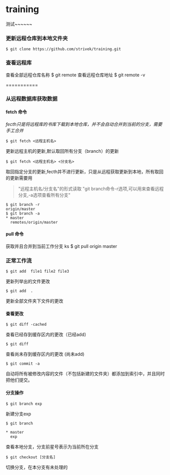 training
========

测试~~~~~~

### 更新远程仓库到本地文件夹
    $ git clone https://github.com/strivek/training.git
### 查看远程库
查看全部远程仓库名称
    $ git remote
查看远程仓库地址
    $ git remote -v 
    
===========

### 从远程数据库获取数据

#### fetch 命令
*fecth只是将远程库的书库下载到本地仓库，并不会自动合并到当前的分支，需要手工合并*
    
    $ git fetch <远程主机名>
    
更新远程主机的更新,默认取回所有分支（branch）的更新

    $ git fetch <远程主机名> <分支名>

取回指定分支的更新,fecth并不进行更新，只是从远程获取更新到本地，所有取回的更新需要用

> "远程主机名/分支名"的形式读取
>  "git branch命令-r选项,可以用来查看远程分支,-a选项查看所有分支"


    $ git branch -r
    origin/master
    $ git branch -a
    * master
      remotes/origin/master
      
#### pull 命令

获取并且合并到当前工作分支
ks
    $ git pull origin master
    

### 正常工作流

	$ git add  file1 file2 file3
更新列举出的文件更改

	$ git add  .
更新全部文件夹下文件的更改



#### 查看更改

	$ git diff -cached
查看已经存到缓存区内的更改（已经add）
	
	$ git diff 
查看尚未存到缓存区内的更改 (尚未add)

	$ git commit -a
自动将所有被修改内容的文件（不包括新建的文件夹）都添加到索引中，并且同时把他们提交。


#### 分支操作

	$ git branch exp
新建分支exp

	$ git branch

	* master
	  exp

查看本地分支，分支前星号表示为当前所在分支

	$ git checkout [分支名]
切换分支，在本分支有未处理的



